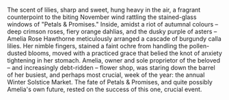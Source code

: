 The scent of lilies, sharp and sweet, hung heavy in the air, a fragrant counterpoint to the biting November wind rattling the stained-glass windows of "Petals & Promises."  Inside, amidst a riot of autumnal colours – deep crimson roses, fiery orange dahlias, and the dusky purple of asters –  Amelia Rose Hawthorne meticulously arranged a cascade of burgundy calla lilies.  Her nimble fingers, stained a faint ochre from handling the pollen-dusted blooms, moved with a practiced grace that belied the knot of anxiety tightening in her stomach.  Amelia, owner and sole proprietor of the beloved – and increasingly debt-ridden – flower shop, was staring down the barrel of her busiest, and perhaps most crucial, week of the year: the annual Winter Solstice Market.  The fate of Petals & Promises, and quite possibly Amelia's own future, rested on the success of this one, crucial event.
